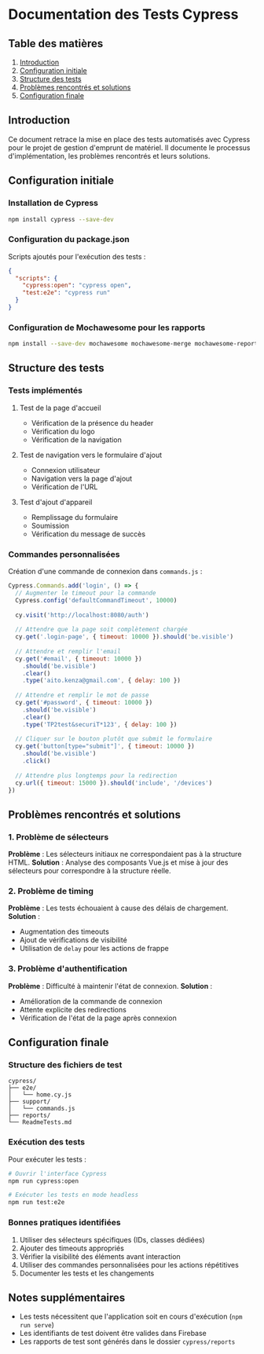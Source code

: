 # Documentation des Tests Cypress

## Table des matières
1. [Introduction](#introduction)
2. [Configuration initiale](#configuration-initiale)
3. [Structure des tests](#structure-des-tests)
4. [Problèmes rencontrés et solutions](#problèmes-rencontrés-et-solutions)
5. [Configuration finale](#configuration-finale)

## Introduction
Ce document retrace la mise en place des tests automatisés avec Cypress pour le projet de gestion d'emprunt de matériel. Il documente le processus d'implémentation, les problèmes rencontrés et leurs solutions.

## Configuration initiale

### Installation de Cypress
```bash
npm install cypress --save-dev
```

### Configuration du package.json
Scripts ajoutés pour l'exécution des tests :
```json
{
  "scripts": {
    "cypress:open": "cypress open",
    "test:e2e": "cypress run"
  }
}
```

### Configuration de Mochawesome pour les rapports
```bash
npm install --save-dev mochawesome mochawesome-merge mochawesome-report-generator
```

## Structure des tests

### Tests implémentés
1. Test de la page d'accueil
   - Vérification de la présence du header
   - Vérification du logo
   - Vérification de la navigation

2. Test de navigation vers le formulaire d'ajout
   - Connexion utilisateur
   - Navigation vers la page d'ajout
   - Vérification de l'URL

3. Test d'ajout d'appareil
   - Remplissage du formulaire
   - Soumission
   - Vérification du message de succès

### Commandes personnalisées
Création d'une commande de connexion dans `commands.js` :
```javascript
Cypress.Commands.add('login', () => {
  // Augmenter le timeout pour la commande
  Cypress.config('defaultCommandTimeout', 10000)
  
  cy.visit('http://localhost:8080/auth')
  
  // Attendre que la page soit complètement chargée
  cy.get('.login-page', { timeout: 10000 }).should('be.visible')
  
  // Attendre et remplir l'email
  cy.get('#email', { timeout: 10000 })
    .should('be.visible')
    .clear()
    .type('aito.kenza@gmail.com', { delay: 100 })
  
  // Attendre et remplir le mot de passe
  cy.get('#password', { timeout: 10000 })
    .should('be.visible')
    .clear()
    .type('TP2test&securiT*123', { delay: 100 })
  
  // Cliquer sur le bouton plutôt que submit le formulaire
  cy.get('button[type="submit"]', { timeout: 10000 })
    .should('be.visible')
    .click()
  
  // Attendre plus longtemps pour la redirection
  cy.url({ timeout: 15000 }).should('include', '/devices')
})
```

## Problèmes rencontrés et solutions

### 1. Problème de sélecteurs
**Problème** : Les sélecteurs initiaux ne correspondaient pas à la structure HTML.
**Solution** : Analyse des composants Vue.js et mise à jour des sélecteurs pour correspondre à la structure réelle.

### 2. Problème de timing
**Problème** : Les tests échouaient à cause des délais de chargement.
**Solution** : 
- Augmentation des timeouts
- Ajout de vérifications de visibilité
- Utilisation de `delay` pour les actions de frappe

### 3. Problème d'authentification
**Problème** : Difficulté à maintenir l'état de connexion.
**Solution** : 
- Amélioration de la commande de connexion
- Attente explicite des redirections
- Vérification de l'état de la page après connexion

## Configuration finale

### Structure des fichiers de test
```
cypress/
├── e2e/
│   └── home.cy.js
├── support/
│   └── commands.js
├── reports/
└── ReadmeTests.md
```

### Exécution des tests
Pour exécuter les tests :
```bash
# Ouvrir l'interface Cypress
npm run cypress:open

# Exécuter les tests en mode headless
npm run test:e2e
```

### Bonnes pratiques identifiées
1. Utiliser des sélecteurs spécifiques (IDs, classes dédiées)
2. Ajouter des timeouts appropriés
3. Vérifier la visibilité des éléments avant interaction
4. Utiliser des commandes personnalisées pour les actions répétitives
5. Documenter les tests et les changements

## Notes supplémentaires
- Les tests nécessitent que l'application soit en cours d'exécution (`npm run serve`)
- Les identifiants de test doivent être valides dans Firebase
- Les rapports de test sont générés dans le dossier `cypress/reports` 